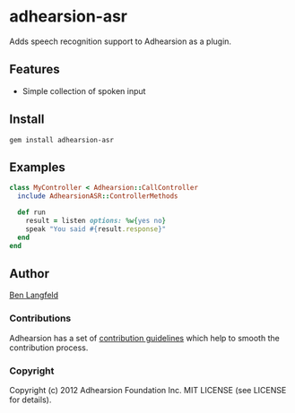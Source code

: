 # adhearsion-asr

Adds speech recognition support to Adhearsion as a plugin.

## Features

* Simple collection of spoken input

## Install

`gem install adhearsion-asr`

## Examples

```ruby
class MyController < Adhearsion::CallController
  include AdhearsionASR::ControllerMethods

  def run
    result = listen options: %w{yes no}
    speak "You said #{result.response}"
  end
end
```

## Author

[Ben Langfeld](https://github.com/benlangfeld)

### Contributions

Adhearsion has a set of [contribution guidelines](https://github.com/adhearsion/adhearsion/wiki/Contributing) which help to smooth the contribution process.

### Copyright

Copyright (c) 2012 Adhearsion Foundation Inc. MIT LICENSE (see LICENSE for details).
